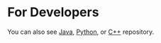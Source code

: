 For Developers
============

You can also see [Java](https://github.com/starlangsoftware/AnnotatedSentence), [Python](https://github.com/starlangsoftware/AnnotatedSentence-Py), or [C++](https://github.com/starlangsoftware/AnnotatedSentence-CPP) repository.
